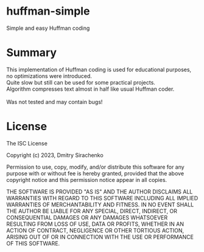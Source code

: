 # huffman-simple
Simple and easy Huffman coding

# Summary
This implementation of Huffman coding is used for educational purposes, no optimizations were introduced.<br>
Quite slow but still can be used for some practical projects.<br>
Algorithm compresses text almost in half like usual Huffman coder.<br><br>
Was not tested and may contain bugs!

# License
The ISC License

Copyright (c) 2023, Dmitry Sirachenko

Permission to use, copy, modify, and/or distribute this software for any
purpose with or without fee is hereby granted, provided that the above
copyright notice and this permission notice appear in all copies.

THE SOFTWARE IS PROVIDED "AS IS" AND THE AUTHOR DISCLAIMS ALL WARRANTIES
WITH REGARD TO THIS SOFTWARE INCLUDING ALL IMPLIED WARRANTIES OF
MERCHANTABILITY AND FITNESS. IN NO EVENT SHALL THE AUTHOR BE LIABLE FOR
ANY SPECIAL, DIRECT, INDIRECT, OR CONSEQUENTIAL DAMAGES OR ANY DAMAGES
WHATSOEVER RESULTING FROM LOSS OF USE, DATA OR PROFITS, WHETHER IN AN
ACTION OF CONTRACT, NEGLIGENCE OR OTHER TORTIOUS ACTION, ARISING OUT OF
OR IN CONNECTION WITH THE USE OR PERFORMANCE OF THIS SOFTWARE.
